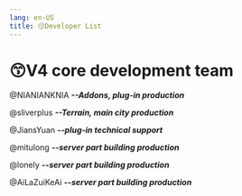 ```yaml
---
lang: en-US
title: 😙Developer List
---
```


# 😙V4 core development team

@NIANIANKNIA ***--Addons, plug-in production***

@sliverplus ***--Terrain, main city production***

@JiansYuan ***--plug-in technical support***

@mitulong ***--server part building production***

@lonely ***--server part building production***

@AiLaZuiKeAi ***--server part building production***
